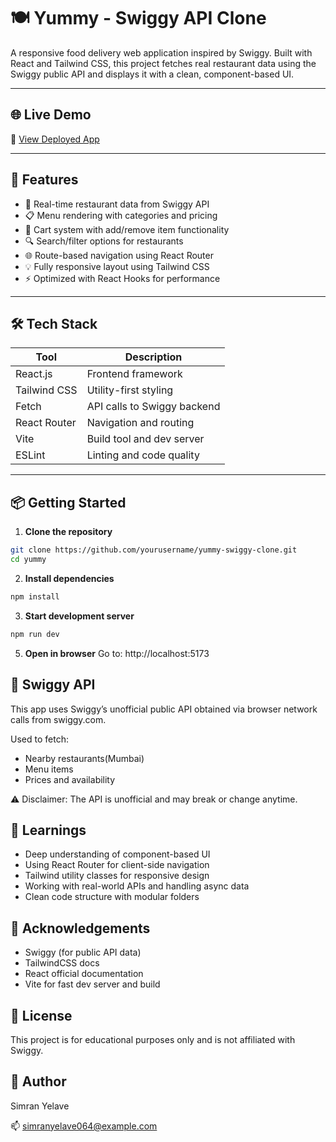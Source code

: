# 🍽 Yummy - Swiggy API Clone

A responsive food delivery web application inspired by Swiggy. Built with React and Tailwind CSS, this project fetches real restaurant data using the Swiggy public API and displays it with a clean, component-based UI.

---

## 🌐 Live Demo

🔗 [View Deployed App ](https://yummy-beta-indol.vercel.app/)  

---

## 🚀 Features

- 📍 Real-time restaurant data from Swiggy API
- 📋 Menu rendering with categories and pricing
- 🛒 Cart system with add/remove item functionality
- 🔍 Search/filter options for restaurants
- 🌐 Route-based navigation using React Router
- 💡 Fully responsive layout using Tailwind CSS
- ⚡ Optimized with React Hooks for performance

---

## 🛠 Tech Stack

| Tool           | Description                         |
|----------------|-------------------------------------|
| React.js       | Frontend framework                  |
| Tailwind CSS   | Utility-first styling               |
| Fetch          | API calls to Swiggy backend         |
| React Router   | Navigation and routing              |
| Vite           | Build tool and dev server           |
| ESLint         | Linting and code quality            |

---

## 📦 Getting Started

1. **Clone the repository**

```bash
git clone https://github.com/yourusername/yummy-swiggy-clone.git
cd yummy 
```
2. **Install dependencies**

```bash
npm install
```

3. **Start development server**
```bash
npm run dev
```

5. **Open in browser**
Go to: http://localhost:5173

## 🔗 Swiggy API
This app uses Swiggy’s unofficial public API obtained via browser network calls from swiggy.com.

Used to fetch:
- Nearby restaurants(Mumbai)
- Menu items
- Prices and availability

⚠️ Disclaimer: The API is unofficial and may break or change anytime.

## 🧠 Learnings

- Deep understanding of component-based UI
- Using React Router for client-side navigation
- Tailwind utility classes for responsive design
- Working with real-world APIs and handling async data
- Clean code structure with modular folders

## 🙌 Acknowledgements

- Swiggy (for public API data)
- TailwindCSS docs
- React official documentation
- Vite for fast dev server and build

## 📃 License
This project is for educational purposes only and is not affiliated with Swiggy.

## 👤 Author
Simran Yelave

📫 simranyelave064@example.com 


